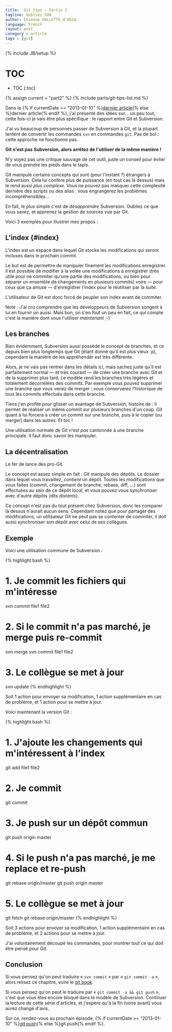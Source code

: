 ```yaml
---
title:  Git tips — Partie 2
tagline: Oubliez SVN
author: Étienne VALLETTE d'OSIA
language: French
layout: post
category : article
tags : [git]
---
```


{% include JB/setup %}

# TOC
* TOC
{:toc}

{% assign current = "part2" %}
{% include parts/git-tips-list.md %}

Dans le {% if currentDate >= "2013-01-10" %}[dernier article](/article/2013-01-03/git-tips-1){% else %}dernier article{% endif %}, j'ai présenté des idées sur… un peu tout, cette fois-ci je vais être plus spécifique : le rapport entre Git et Subversion.

J'ai vu beaucoup de personnes passer de Subversion à Git, et la plupart tentent de convertir les commandes `svn` en commandes `git`. Pas de bol : cette approche ne fonctionne pas.

**Git n'est pas Subversion, alors arrêtez de l'utiliser de la même manière !**

N'y voyez pas une critique sauvage de cet outil, juste un conseil pour éviter de vous prendre les pieds dans le tapis.

Git manipule certains concepts qui sont (pour l'instant ?) étrangers à Subversion. Cela lui confère plus de puissance (en tout cas là dessus) mais le rend aussi _plus complexe_. Vous ne pouvez pas masquer cette complexité dernière des scripts ou des alias : vous engrangerez les problèmes incompréhensibles…

En fait, le plus simple c'est de _désapprendre_ Subversion. Oubliez ce que vous savez, et apprenez la gestion de sources vue par Git.

Voici 3 exemples pour illustrer mes propos :

## L'index {#index}

L'index est un espace dans lequel Git stocke les modifications qui seront incluses dans le prochain commit.

Le but est de permettre de manipuler finement les modifications enregistrer. Il est possible de modifier à la volée une modifications à enregistrer (très utile pour ne commiter qu'une partie des modifications, ou bien pour séparer un ensemble de changements en plusieurs commits) voire — pour ceux que ça amuse — d'enregistrer l'index pour le réutiliser par la suite.

L'utilisateur de Git est donc forcé de peupler son index avant de commiter.

Note : J'ai cru comprendre que les développeurs de Subversion songent à lui en fournir un aussi. Mais bon, on s'en fout un peu en fait, ce qui compte c'est la manière dont _vous_ l'utiliser _maintenant_ ;-)

## Les branches

Bien évidemment, Subversion aussi possède le concept de branches, et ce depuis bien plus longtemps que Git (étant donné qu'il est plus vieux :p), cependant la manière de les appréhender est très différente.

Alors, je ne vais pas rentrer dans les détails ici, mais sachez juste qu'il est parfaitement normal — et très courant — de créer une branche avec Git et de la supprimer plus tard. Le modèle rend les branches très légères et totalement décorrélées des commits. Par exemple vous pouvez supprimer une branche que vous venez de merger : vous conserverez l'historique de tous les commits effectués dans cette branche.

Tiens j'en profite pour glisser un avantage de Subversion, histoire de : il permet de réaliser un même commit sur plusieurs branches d'un coup. Git quant à lui forcera à créer un commit sur une branche, puis à le copier (ou merger) dans les autres. Et toc !

Une utilisation normale de Git n'est _pas_ cantonnée à une branche principale. Il faut donc savoir les manipuler.

## La décentralisation

Le fer de lance des pro-Git.

Le concept est assez simple en fait : Git manipule des dépôts. Le dossier dans lequel vous travaillez, _contient_ un dépôt. Toutes les modifications que vous faites (commit, changement de branche, rebase, diff, …) sont effectuées au sein de ce dépôt _local_, et vous pouvez vous synchroniser avec d'autre dépôts (dits _distants_).

Ce concept n'est pas du tout présent chez Subversion, donc les comparer là dessus n'aurait aucun sens. Cependant notez que pour partager des modifications, un utilisateur Git ne peut pas se contenter de commiter, il doit aussi synchroniser son dépôt avec celui de ses collègues.

## Exemple

Voici une utilisation commune de Subversion :

{% highlight bash %}
 # 1. Je commit les fichiers qui m'intéresse
svn commit file1 file2

 # 2. Si le commit n'a pas marché, je merge puis re-commit
svn merge
svn commit file1 file2

 # 3. Le collègue se met à jour
svn update
{% endhighlight %}

Soit 1 action pour envoyer sa modification, 1 action supplémentaire en cas de problème, et 1 action pour se mettre à jour.

Voici maintenant la version Git :

{% highlight bash %}
 # 1. J'ajoute les changements qui m'intéressent à l'index
git add file1 file2
 # 2. Je commit
git commit
 # 3. Je push sur un dépôt commun
git push origin master
 # 4. Si le push n'a pas marché, je me replace et re-push
git rebase origin/master
git push origin master

 # 5. Le collègue se met à jour
git fetch
git rebase origin/master
{% endhighlight %}

Soit 3 actions pour envoyer sa modification, 1 action supplémentaire en cas de problème, et 2 actions pour se mettre à jour.

J'ai volontairement découpé les commandes, pour montrer tout ce qui doit être pensé pour Git.

## Conclusion

Si vous pensez qu'on peut traduire « `svn commit` » par « `git commit -a` »,  alors relisez ce chapitre, voire le [git book](http://git-scm.com/book).

Si vous pensez qu'on peut le traduire par « `git commit -a && git push` », c'est que vous êtes encore bloqué dans le modèle de Subversion. Continuer la lecture de cette série d'articles, et j'espère qu'à la fin (voire avant) vous aurez changé d'avis.

Sur ce, rendez-vous au prochain épisode, {% if currentDate >= "2013-01-10" %}[git push](/article/2013-01-17/git-tips-3){% else %}git push{% endif %}.